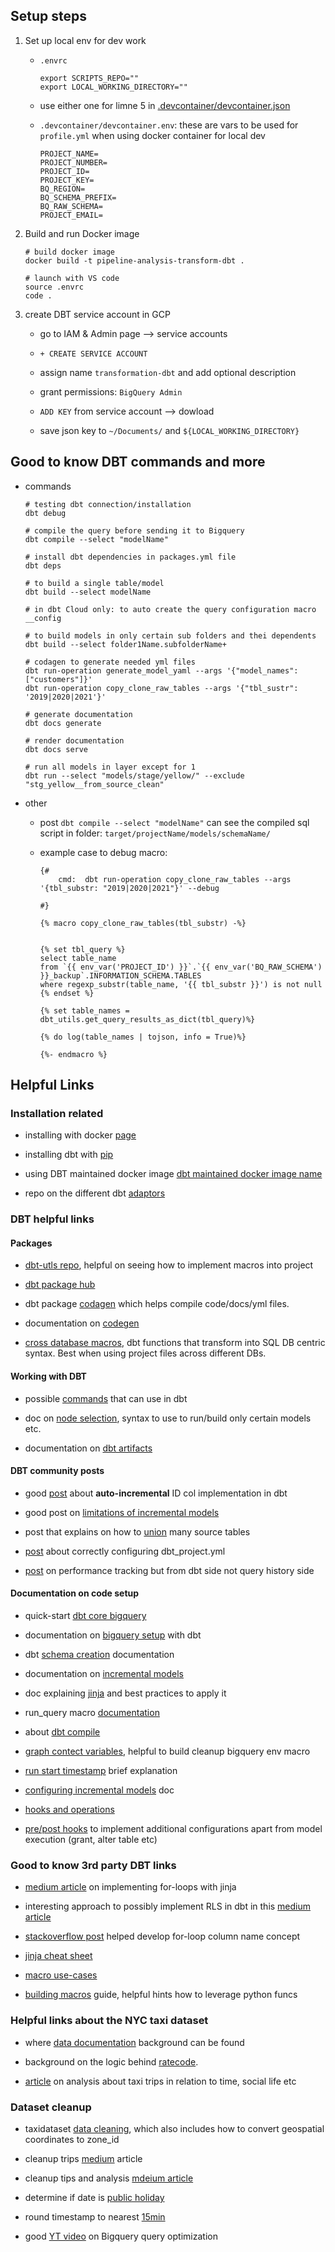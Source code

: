 ## Setup steps 

1. Set up local env for dev work 

    * `.envrc`

        ```
        export SCRIPTS_REPO=""
        export LOCAL_WORKING_DIRECTORY=""
        ```
    
    * use either one for limne 5 in [.devcontainer/devcontainer.json](.devcontainer/devcontainer.json)

    * `.devcontainer/devcontainer.env`: these are vars to be used for `profile.yml` when using docker container for local dev

        ```
        PROJECT_NAME=
        PROJECT_NUMBER=
        PROJECT_ID=
        PROJECT_KEY=
        BQ_REGION=
        BQ_SCHEMA_PREFIX=
        BQ_RAW_SCHEMA=
        PROJECT_EMAIL=
        ```

2. Build and run Docker image 

    ```
    # build docker image
    docker build -t pipeline-analysis-transform-dbt .

    # launch with VS code 
    source .envrc
    code .
    ```

3. create DBT service account in GCP 

    + go to IAM & Admin page --> service accounts 

    + `+ CREATE SERVICE ACCOUNT`

    + assign name `transformation-dbt` and add optional description 

    + grant permissions: `BigQuery Admin`

    + `ADD KEY` from service account --> dowload

    + save json key to `~/Documents/` and `${LOCAL_WORKING_DIRECTORY}`
    
## Good to know DBT commands and more

* commands 

    ```
    # testing dbt connection/installation
    dbt debug

    # compile the query before sending it to Bigquery 
    dbt compile --select "modelName"

    # install dbt dependencies in packages.yml file 
    dbt deps 

    # to build a single table/model
    dbt build --select modelName

    # in dbt Cloud only: to auto create the query configuration macro 
    __config

    # to build models in only certain sub folders and thei dependents
    dbt build --select folder1Name.subfolderName+

    # codagen to generate needed yml files 
    dbt run-operation generate_model_yaml --args '{"model_names": ["customers"]}'
    dbt run-operation copy_clone_raw_tables --args '{"tbl_sustr": '2019|2020|2021'}'

    # generate documentation 
    dbt docs generate

    # render documentation 
    dbt docs serve

    # run all models in layer except for 1
    dbt run --select "models/stage/yellow/" --exclude "stg_yellow__from_source_clean"
    ```

* other

    + post `dbt compile --select "modelName"` can see the compiled sql script in folder: `target/projectName/models/schemaName/`

    + example case to debug macro:

        ```
        {# 
            cmd:  dbt run-operation copy_clone_raw_tables --args '{tbl_substr: "2019|2020|2021"}' --debug

        #}

        {% macro copy_clone_raw_tables(tbl_substr) -%}


        {% set tbl_query %} 
        select table_name
        from `{{ env_var('PROJECT_ID') }}`.`{{ env_var('BQ_RAW_SCHEMA') }}_backup`.INFORMATION_SCHEMA.TABLES
        where regexp_substr(table_name, '{{ tbl_substr }}') is not null
        {% endset %}

        {% set table_names = dbt_utils.get_query_results_as_dict(tbl_query)%}

        {% do log(table_names | tojson, info = True)%}

        {%- endmacro %}

        ```

## Helpful Links 

### Installation related

* installing with docker [page](https://docs.getdbt.com/docs/core/docker-install)

* installing dbt with [pip](https://docs.getdbt.com/docs/core/pip-install)

* using DBT maintained docker image [dbt maintained docker image name](https://github.com/dbt-labs/dbt-bigquery/pkgs/container/dbt-bigquery)

* repo on the different dbt [adaptors](https://github.com/dbt-labs/dbt-adapters?tab=readme-ov-file)

### DBT helpful links

#### Packages

* [dbt-utls repo](https://github.com/dbt-labs/dbt-utils?tab=readme-ov-file#get_column_values-source), helpful on seeing how to implement macros into project

* [dbt package hub](https://hub.getdbt.com/)

* dbt package [codagen](https://github.com/dbt-labs/dbt-codegen/tree/0.13.1/) which helps compile code/docs/yml files.

* documentation on [codegen](https://github.com/dbt-labs/dbt-codegen)

* [cross database macros](https://docs.getdbt.com/reference/dbt-jinja-functions/cross-database-macros), dbt functions that transform into SQL DB centric syntax. Best when using project files across different DBs. 

#### Working with DBT

* possible [commands](https://docs.getdbt.com/reference/dbt-commands) that can use in dbt

* doc on [node selection](https://docs.getdbt.com/reference/node-selection/syntax), syntax to use to run/build only certain models etc.

* documentation on [dbt artifacts](https://docs.getdbt.com/reference/artifacts/dbt-artifacts)



#### DBT community posts 

* good [post](https://discourse.getdbt.com/t/can-i-create-an-auto-incrementing-id-in-dbt/579/3) about **auto-incremental** ID col implementation in dbt

* good post on [limitations of incremental models](https://discourse.getdbt.com/t/on-the-limits-of-incrementality/303)

* post that explains on how to [union](https://discourse.getdbt.com/t/unioning-identically-structured-data-sources/921/2) many source tables

* [post](https://discourse.getdbt.com/t/faq-i-got-an-unused-model-configurations-error-message-what-does-this-mean/112) about correctly configuring dbt_project.yml

* [post](https://discourse.getdbt.com/t/analyzing-fishtowns-dbt-project-performance-with-artifacts/2214) on performance tracking but from dbt side not query history side

#### Documentation on code setup

* quick-start [dbt core bigquery](https://docs.getdbt.com/guides/manual-install?step=1)

* documentation on [bigquery setup](https://docs.getdbt.com/docs/core/connect-data-platform/bigquery-setup) with dbt

* dbt [schema creation](https://docs.getdbt.com/docs/build/custom-schemas) documentation

* documentation on [incremental models](https://docs.getdbt.com/docs/build/incremental-models)

* doc explaining [jinja](https://docs.getdbt.com/docs/build/jinja-macros) and best practices to apply it 

* run_query macro [documentation](https://docs.getdbt.com/reference/dbt-jinja-functions/run_query)

* about [dbt compile](https://docs.getdbt.com/reference/commands/compile)

* [graph contect variables](https://docs.getdbt.com/reference/dbt-jinja-functions/graph#accessing-models), helpful to build cleanup bigquery env macro

* [run start timestamp](https://docs.getdbt.com/reference/dbt-jinja-functions/run_started_at) brief explanation

* [configuring incremental models](https://docs.getdbt.com/docs/build/incremental-models) doc

* [hooks and operations](https://docs.getdbt.com/docs/build/hooks-operations)

* [pre/post hooks](https://docs.getdbt.com/reference/project-configs/on-run-start-on-run-end) to implement additional configurations apart from model execution (grant, alter table etc)

### Good to know 3rd party DBT links

* [medium article](https://blog.det.life/5-useful-loop-patterns-in-dbt-f1d959ab38b9) on implementing for-loops with jinja

* interesting approach to possibly implement RLS in dbt in this [medium article](https://medium.com/@azart0308/dbt-dynamic-column-selection-macros-4df5faaee42d) 

* [stackoverflow post](https://stackoverflow.com/questions/73157834/change-column-name-dynamically-using-mapping-table-dbt) helped develop for-loop column name concept

* [jinja cheat sheet](https://datacoves.com/post/dbt-jinja-cheat-sheet)

* [macro use-cases](https://www.getorchestra.io/guides/best-dbt-core-macros-examples-and-use-cases)

* [building macros](https://foundinblank.hashnode.dev/unlock-advanced-dbt-use-cases-with-the-meta-config-and-the-graph-variable) guide, helpful hints how to leverage python funcs

### Helpful links about the NYC taxi dataset

* where [data documentation](https://www.nyc.gov/site/tlc/about/tlc-trip-record-data.page) background can be found

* background on the logic behind [ratecode](https://www.nyc.gov/site/tlc/passengers/taxi-fare.page).

* [article](https://toddwschneider.com/posts/analyzing-1-1-billion-nyc-taxi-and-uber-trips-with-a-vengeance/#late-night-taxi-index) on analysis about taxi trips in relation to time, social life etc 

### Dataset cleanup

* taxidataset [data cleaning](https://medium.com/@linniartan/nyc-taxi-data-analysis-part-1-clean-and-transform-data-in-bigquery-2cb1142c6b8b), which also includes how to convert geospatial coordinates to zone_id

* cleanup trips [medium](https://medium.com/@muhammadaris10/nyc-taxi-trip-data-analysis-45ecfdcb6f91) article

* cleanup tips and analysis [mdeium article](https://medium.com/@haonanzhong/new-york-city-taxi-data-analysis-286e08b174a1)

* determine if date is [public holiday](https://unytics.io/bigfunctions/bigfunctions/is_public_holiday/#examples)

* round timestamp to nearest [15min](https://stackoverflow.com/questions/53028983/round-timstamp-to-nearest-15-mins-interval-in-bigquery)

* good [YT video](https://www.youtube.com/watch?v=iz6lxi9BczA) on Bigquery query optimization
